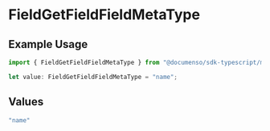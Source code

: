# FieldGetFieldFieldMetaType

## Example Usage

```typescript
import { FieldGetFieldFieldMetaType } from "@documenso/sdk-typescript/models/operations";

let value: FieldGetFieldFieldMetaType = "name";
```

## Values

```typescript
"name"
```